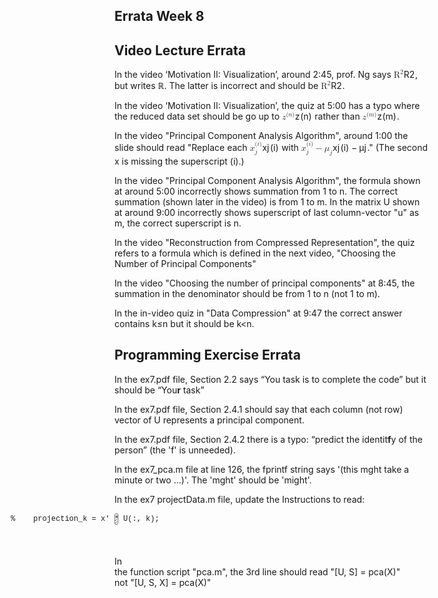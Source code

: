 <section class="rc-CourseReferencesPage"><h1 class="cds-137 css-1d8uksr cds-139" tabindex="-1">Errata Week 8 </h1><div class="rc-CDSToCMLStylesheet css-wmsacs"><div id="" class="rc-RenderableHtml rc-CML show-soft-breaks css-z95mbv" dir="auto"><div><div class="cmlToHtml-content-container hasCodeBlock" style="white-space: pre-wrap"><h1>Video Lecture Errata</h1><p data-has-math="true">In the video ‘Motivation II: Visualization’, around 2:45, prof. Ng says <span aria-label="ℝ, squared"><span class="katex"><span class="katex-mathml"><math xmlns="http://www.w3.org/1998/Math/MathML"><semantics><mrow><msup><mi mathvariant="normal">R</mi><mn>2</mn></msup></mrow><annotation encoding="application/x-tex">ℝ^2</annotation></semantics></math></span><span class="katex-html" aria-hidden="true"><span class="base"><span class="strut" style="height:0.8141079999999999em;vertical-align:0em;"></span><span class="mord"><span class="mord amsrm">R</span><span class="msupsub"><span class="vlist-t"><span class="vlist-r"><span class="vlist" style="height:0.8141079999999999em;"><span style="top:-3.063em;margin-right:0.05em;"><span class="pstrut" style="height:2.7em;"></span><span class="sizing reset-size6 size3 mtight"><span class="mord mtight">2</span></span></span></span></span></span></span></span></span></span></span></span>, but writes ℝ. The latter is incorrect and should be <span aria-label="ℝ, squared"><span class="katex"><span class="katex-mathml"><math xmlns="http://www.w3.org/1998/Math/MathML"><semantics><mrow><msup><mi mathvariant="normal">R</mi><mn>2</mn></msup></mrow><annotation encoding="application/x-tex">ℝ^2</annotation></semantics></math></span><span class="katex-html" aria-hidden="true"><span class="base"><span class="strut" style="height:0.8141079999999999em;vertical-align:0em;"></span><span class="mord"><span class="mord amsrm">R</span><span class="msupsub"><span class="vlist-t"><span class="vlist-r"><span class="vlist" style="height:0.8141079999999999em;"><span style="top:-3.063em;margin-right:0.05em;"><span class="pstrut" style="height:2.7em;"></span><span class="sizing reset-size6 size3 mtight"><span class="mord mtight">2</span></span></span></span></span></span></span></span></span></span></span></span>.</p><p data-has-math="true">In the video ‘Motivation II: Visualization’, the quiz at 5:00 has a typo where the reduced data set should be go up to <span aria-label="z, start superscript, left parenthesis, n, right parenthesis, end superscript"><span class="katex"><span class="katex-mathml"><math xmlns="http://www.w3.org/1998/Math/MathML"><semantics><mrow><msup><mi>z</mi><mrow><mo stretchy="false">(</mo><mi>n</mi><mo stretchy="false">)</mo></mrow></msup></mrow><annotation encoding="application/x-tex">z^{(n)}</annotation></semantics></math></span><span class="katex-html" aria-hidden="true"><span class="base"><span class="strut" style="height:0.8879999999999999em;vertical-align:0em;"></span><span class="mord"><span class="mord mathdefault" style="margin-right:0.04398em;">z</span><span class="msupsub"><span class="vlist-t"><span class="vlist-r"><span class="vlist" style="height:0.8879999999999999em;"><span style="top:-3.063em;margin-right:0.05em;"><span class="pstrut" style="height:2.7em;"></span><span class="sizing reset-size6 size3 mtight"><span class="mord mtight"><span class="mopen mtight">(</span><span class="mord mathdefault mtight">n</span><span class="mclose mtight">)</span></span></span></span></span></span></span></span></span></span></span></span></span> rather than <span aria-label="z, start superscript, left parenthesis, m, right parenthesis, end superscript"><span class="katex"><span class="katex-mathml"><math xmlns="http://www.w3.org/1998/Math/MathML"><semantics><mrow><msup><mi>z</mi><mrow><mo stretchy="false">(</mo><mi>m</mi><mo stretchy="false">)</mo></mrow></msup></mrow><annotation encoding="application/x-tex">z^{(m)}</annotation></semantics></math></span><span class="katex-html" aria-hidden="true"><span class="base"><span class="strut" style="height:0.8879999999999999em;vertical-align:0em;"></span><span class="mord"><span class="mord mathdefault" style="margin-right:0.04398em;">z</span><span class="msupsub"><span class="vlist-t"><span class="vlist-r"><span class="vlist" style="height:0.8879999999999999em;"><span style="top:-3.063em;margin-right:0.05em;"><span class="pstrut" style="height:2.7em;"></span><span class="sizing reset-size6 size3 mtight"><span class="mord mtight"><span class="mopen mtight">(</span><span class="mord mathdefault mtight">m</span><span class="mclose mtight">)</span></span></span></span></span></span></span></span></span></span></span></span></span>.</p><p data-has-math="true">In the video "Principal Component Analysis Algorithm", around 1:00 the slide should read "Replace each <span aria-label="x, start subscript, j, end subscript, start superscript, left parenthesis, i, right parenthesis, end superscript"><span class="katex"><span class="katex-mathml"><math xmlns="http://www.w3.org/1998/Math/MathML"><semantics><mrow><msubsup><mi>x</mi><mi>j</mi><mrow><mo stretchy="false">(</mo><mi>i</mi><mo stretchy="false">)</mo></mrow></msubsup></mrow><annotation encoding="application/x-tex">x_j^{(i)}</annotation></semantics></math></span><span class="katex-html" aria-hidden="true"><span class="base"><span class="strut" style="height:1.4577719999999998em;vertical-align:-0.4129719999999999em;"></span><span class="mord"><span class="mord mathdefault">x</span><span class="msupsub"><span class="vlist-t vlist-t2"><span class="vlist-r"><span class="vlist" style="height:1.0448em;"><span style="top:-2.4231360000000004em;margin-left:0em;margin-right:0.05em;"><span class="pstrut" style="height:2.7em;"></span><span class="sizing reset-size6 size3 mtight"><span class="mord mathdefault mtight" style="margin-right:0.05724em;">j</span></span></span><span style="top:-3.2198em;margin-right:0.05em;"><span class="pstrut" style="height:2.7em;"></span><span class="sizing reset-size6 size3 mtight"><span class="mord mtight"><span class="mopen mtight">(</span><span class="mord mathdefault mtight">i</span><span class="mclose mtight">)</span></span></span></span></span><span class="vlist-s">​</span></span><span class="vlist-r"><span class="vlist" style="height:0.4129719999999999em;"><span></span></span></span></span></span></span></span></span></span></span> with <span aria-label="x, start subscript, j, end subscript, start superscript, left parenthesis, i, right parenthesis, end superscript, minus, mu, start subscript, j, end subscript"><span class="katex"><span class="katex-mathml"><math xmlns="http://www.w3.org/1998/Math/MathML"><semantics><mrow><msubsup><mi>x</mi><mi>j</mi><mrow><mo stretchy="false">(</mo><mi>i</mi><mo stretchy="false">)</mo></mrow></msubsup><mo>−</mo><msub><mi>μ</mi><mi>j</mi></msub></mrow><annotation encoding="application/x-tex">x_j^{(i)}-\mu_j</annotation></semantics></math></span><span class="katex-html" aria-hidden="true"><span class="base"><span class="strut" style="height:1.4577719999999998em;vertical-align:-0.4129719999999999em;"></span><span class="mord"><span class="mord mathdefault">x</span><span class="msupsub"><span class="vlist-t vlist-t2"><span class="vlist-r"><span class="vlist" style="height:1.0448em;"><span style="top:-2.4231360000000004em;margin-left:0em;margin-right:0.05em;"><span class="pstrut" style="height:2.7em;"></span><span class="sizing reset-size6 size3 mtight"><span class="mord mathdefault mtight" style="margin-right:0.05724em;">j</span></span></span><span style="top:-3.2198em;margin-right:0.05em;"><span class="pstrut" style="height:2.7em;"></span><span class="sizing reset-size6 size3 mtight"><span class="mord mtight"><span class="mopen mtight">(</span><span class="mord mathdefault mtight">i</span><span class="mclose mtight">)</span></span></span></span></span><span class="vlist-s">​</span></span><span class="vlist-r"><span class="vlist" style="height:0.4129719999999999em;"><span></span></span></span></span></span></span><span class="mspace" style="margin-right:0.2222222222222222em;"></span><span class="mbin">−</span><span class="mspace" style="margin-right:0.2222222222222222em;"></span></span><span class="base"><span class="strut" style="height:0.716668em;vertical-align:-0.286108em;"></span><span class="mord"><span class="mord mathdefault">μ</span><span class="msupsub"><span class="vlist-t vlist-t2"><span class="vlist-r"><span class="vlist" style="height:0.311664em;"><span style="top:-2.5500000000000003em;margin-left:0em;margin-right:0.05em;"><span class="pstrut" style="height:2.7em;"></span><span class="sizing reset-size6 size3 mtight"><span class="mord mathdefault mtight" style="margin-right:0.05724em;">j</span></span></span></span><span class="vlist-s">​</span></span><span class="vlist-r"><span class="vlist" style="height:0.286108em;"><span></span></span></span></span></span></span></span></span></span></span>." (The second x is missing the superscript (i).)</p><p>In the video "Principal Component Analysis Algorithm", the formula shown at around 5:00 incorrectly shows summation from 1 to n. The correct summation (shown later in the video) is from 1 to m. In the matrix U shown at around 9:00 incorrectly shows superscript of last column-vector "u" as m, the correct superscript is n.</p><p>In the video "Reconstruction from Compressed Representation", the quiz refers to a formula which is defined in the next video, "Choosing the Number of Principal Components"</p><p>In the video "Choosing the number of principal components" at 8:45, the summation in the denominator should be from 1 to n (not 1 to m).</p><p>In the in-video quiz in "Data Compression" at 9:47 the correct answer contains k≤n but it should be k&lt;n.</p><h1>Programming Exercise Errata</h1><p>In the ex7.pdf file, Section 2.2 says “You task is to complete the code” but it should be “You<strong>r</strong> task”</p><p>In the ex7.pdf file, Section 2.4.1 should say that each column (not row) vector of U represents a principal component.</p><p>In the ex7.pdf file, Section 2.4.2 there is a typo: “predict the identit<strong>f</strong>y of the person” (the 'f' is unneeded).</p><p>In the ex7_pca.m file at line 126, the fprintf string says '(this mght take a minute or two ...)'. The 'mght' should be 'might'.</p><p>In the ex7 projectData.m file, update the Instructions to read:</p><code dir="ltr" style="opacity: 1;"><div class="rc-CodeBlock rc-CodeBlockV2" role="presentation" aria-label="Code block" tabindex="-1" data-keybinding-context="1" data-mode-id="plaintext"><div class="monaco-editor no-user-select mac  showUnused vs" data-uri="inmemory://model/63" style="width: 878px; height: 54px;"><div data-mprt="3" class="overflow-guard" style="width: 878px; height: 54px;"><div class="margin" role="presentation" aria-hidden="true" style="position: absolute; transform: translate3d(0px, 0px, 0px); contain: strict; top: 0px; height: 72px; width: 62px;"><div class="glyph-margin" style="left: 0px; width: 0px; height: 72px;"></div><div class="margin-view-zones" role="presentation" aria-hidden="true" style="position: absolute;"></div><div class="margin-view-overlays" role="presentation" aria-hidden="true" style="position: absolute; width: 62px; font-family: Menlo, Monaco, &quot;Courier New&quot;, monospace; font-weight: normal; font-size: 12px; font-feature-settings: &quot;liga&quot; 0, &quot;calt&quot; 0; line-height: 18px; letter-spacing: 0px; height: 72px;"><div style="position:absolute;top:0px;width:100%;height:18px;"><div class="line-numbers" style="left:0px;width:36px;">1</div></div><div style="position:absolute;top:18px;width:100%;height:18px;"><div class="line-numbers" style="left:0px;width:36px;">2</div></div></div></div><div class="monaco-scrollable-element editor-scrollable vs mac" role="presentation" data-mprt="5" style="position: absolute; overflow: hidden; left: 62px; width: 816px; height: 54px;"><div class="lines-content monaco-editor-background" style="position: absolute; overflow: hidden; width: 1e+06px; height: 1e+06px; transform: translate3d(0px, 0px, 0px); contain: strict; top: 0px; left: 0px;"><div class="view-overlays" role="presentation" aria-hidden="true" style="position: absolute; height: 0px; width: 816px;"><div style="position:absolute;top:0px;width:100%;height:18px;"></div><div style="position:absolute;top:18px;width:100%;height:18px;"></div></div><div role="presentation" aria-hidden="true" class="view-rulers"></div><div class="view-zones" role="presentation" aria-hidden="true" style="position: absolute;"></div><div class="view-lines" role="presentation" aria-hidden="true" data-mprt="7" style="position: absolute; font-family: Menlo, Monaco, &quot;Courier New&quot;, monospace; font-weight: normal; font-size: 12px; font-feature-settings: &quot;liga&quot; 0, &quot;calt&quot; 0; line-height: 18px; letter-spacing: 0px; width: 816px; height: 72px;"><div style="top:0px;height:18px;" class="view-line"><span><span class="mtk1">%&nbsp;&nbsp;&nbsp;&nbsp;projection_k&nbsp;=&nbsp;x'&nbsp;*&nbsp;U(:,&nbsp;k);</span></span></div><div style="top:18px;height:18px;" class="view-line"><span><span>&nbsp;</span></span></div></div><div data-mprt="1" class="contentWidgets" style="position: absolute; top: 0px;"></div><div role="presentation" aria-hidden="true" class="cursors-layer cursor-line-style cursor-solid"><div class="cursor " style="height: 18px; top: 0px; left: 0px; font-family: Menlo, Monaco, &quot;Courier New&quot;, monospace; font-weight: normal; font-size: 12px; font-feature-settings: &quot;liga&quot; 0, &quot;calt&quot; 0; line-height: 18px; letter-spacing: 0px; display: block; visibility: hidden; width: 2px;"></div></div></div><div role="presentation" aria-hidden="true" class="invisible scrollbar horizontal" style="position: absolute; width: 802px; height: 10px; left: 0px; bottom: 0px;"><div class="slider" style="position: absolute; top: 0px; left: 0px; height: 10px; transform: translate3d(0px, 0px, 0px); contain: strict; width: 802px;"></div></div><canvas class="decorationsOverviewRuler" aria-hidden="true" width="14" height="54" style="position: absolute; transform: translate3d(0px, 0px, 0px); contain: strict; top: 0px; right: 0px; width: 14px; height: 54px;"></canvas><div role="presentation" aria-hidden="true" class="invisible scrollbar vertical fade" style="position: absolute; width: 14px; height: 54px; right: 0px; top: 0px;"><div class="slider" style="position: absolute; top: 0px; left: 0px; width: 14px; transform: translate3d(0px, 0px, 0px); contain: strict; height: 40px;"></div></div></div><div role="presentation" aria-hidden="true" style="width: 878px;"></div><textarea data-mprt="6" class="inputarea" wrap="off" autocorrect="off" autocapitalize="off" autocomplete="off" spellcheck="false" aria-label="Editor content;Press Alt+F1 for Accessibility Options." role="textbox" aria-multiline="true" aria-haspopup="false" aria-autocomplete="both" readonly="true" style="font-family: Menlo, Monaco, &quot;Courier New&quot;, monospace; font-weight: normal; font-size: 12px; font-feature-settings: &quot;liga&quot; 0, &quot;calt&quot; 0; line-height: 18px; letter-spacing: 0px; top: 0px; left: 62px; width: 1px; height: 18px;"></textarea><div style="position: absolute; top: 0px; left: 0px; width: 0px; height: 0px;"></div><div data-mprt="4" class="overlayWidgets" style="width: 878px;"><div class="accessibilityHelpWidget" role="dialog" aria-hidden="true" widgetid="editor.contrib.accessibilityHelpWidget" style="display: none; position: absolute;"><div role="document"></div></div></div><div data-mprt="8" class="minimap slider-mouseover" role="presentation" aria-hidden="true" style="position: absolute; left: 0px; width: 0px; height: 54px;"><div class="minimap-shadow-hidden" style="height: 54px;"></div><canvas width="0" height="54" style="position: absolute; left: 0px; width: 0px; height: 54px;"></canvas><canvas class="minimap-decorations-layer" width="0" height="54" style="position: absolute; left: 0px; width: 0px; height: 54px;"></canvas><div class="minimap-slider" style="position: absolute; transform: translate3d(0px, 0px, 0px); contain: strict; width: 0px;"><div class="minimap-slider-horizontal" style="position: absolute; width: 0px; height: 0px;"></div></div></div></div><div data-mprt="2" class="overflowingContentWidgets"><div class="monaco-editor rename-box" widgetid="__renameInputWidget" style="background-color: rgb(243, 243, 243); box-shadow: rgb(168, 168, 168) 0px 2px 8px; color: rgb(97, 97, 97); position: absolute; visibility: hidden; max-width: 1474px;"><input class="rename-input" type="text" aria-label="Rename input. Type new name and press Enter to commit." style="font-family: Menlo, Monaco, &quot;Courier New&quot;, monospace; font-weight: normal; font-size: 12px; background-color: rgb(255, 255, 255); border-width: 0px; border-style: none;"><div class="rename-label" style="font-size: 9.6px;">Enter to Rename, ⇧Enter to Preview</div></div><div class="editor-widget suggest-widget" widgetid="editor.widget.suggestWidget" style="position: absolute; visibility: inherit; max-width: 1474px; top: 18px; left: 62px;" monaco-visible-content-widget="true"><div class="message" aria-hidden="true" style="display: none; background-color: rgb(243, 243, 243); border-color: rgb(200, 200, 200);"></div><div class="tree" aria-hidden="true" style="display: none; background-color: rgb(243, 243, 243); border-color: rgb(200, 200, 200);"><div class="monaco-list list_id_63" tabindex="0" role="tree"><div class="monaco-scrollable-element  mac" role="presentation" style="position: relative; overflow: hidden;"><div class="monaco-list-rows" style="transform: translate3d(0px, 0px, 0px); overflow: hidden;"></div><div role="presentation" aria-hidden="true" class="invisible scrollbar horizontal" style="position: absolute;"><div class="slider" style="position: absolute; top: 0px; left: 0px; height: 10px; transform: translate3d(0px, 0px, 0px); contain: strict;"></div></div><div role="presentation" aria-hidden="true" class="invisible scrollbar vertical" style="position: absolute;"><div class="slider" style="position: absolute; top: 0px; left: 0px; width: 10px; transform: translate3d(0px, 0px, 0px); contain: strict;"></div></div></div><style type="text/css" media="screen">.monaco-list.list_id_63:focus .monaco-list-row.focused { background-color: #d6ebff; }
.monaco-list.list_id_63:focus .monaco-list-row.focused:hover { background-color: #d6ebff; }
.monaco-list.list_id_63:focus .monaco-list-row.selected { background-color: #0069d1; }
.monaco-list.list_id_63:focus .monaco-list-row.selected:hover { background-color: #0069d1; }
.monaco-list.list_id_63:focus .monaco-list-row.selected { color: #ffffff; }

				.monaco-drag-image,
				.monaco-list.list_id_63:focus .monaco-list-row.selected.focused { background-color: #0074e8; }
			

				.monaco-drag-image,
				.monaco-list.list_id_63:focus .monaco-list-row.selected.focused { color: #ffffff; }
			
.monaco-list.list_id_63 .monaco-list-row.focused { background-color:  #d6ebff; }
.monaco-list.list_id_63 .monaco-list-row.focused:hover { background-color:  #d6ebff; }
.monaco-list.list_id_63 .monaco-list-row.selected { background-color:  #e4e6f1; }
.monaco-list.list_id_63 .monaco-list-row.selected:hover { background-color:  #e4e6f1; }
.monaco-list.list_id_63:not(.drop-target) .monaco-list-row:hover:not(.selected):not(.focused) { background-color:  #f0f0f0; }

				.monaco-list.list_id_63.drop-target,
				.monaco-list.list_id_63 .monaco-list-rows.drop-target,
				.monaco-list.list_id_63 .monaco-list-row.drop-target { background-color: #d6ebff !important; color: inherit !important; }
			
.monaco-list-type-filter { background-color: #efc1ad }
.monaco-list-type-filter { border: 1px solid rgba(0, 0, 0, 0); }
.monaco-list-type-filter.no-matches { border: 1px solid #be1100; }
.monaco-list-type-filter { box-shadow: 1px 1px 1px #a8a8a8; }</style></div></div><div class="suggest-status-bar" aria-hidden="true" style="display: none; background-color: rgb(243, 243, 243); border-color: rgb(200, 200, 200);"><span></span><span></span></div><div class="details" aria-hidden="true" style="font-size: 12px; font-weight: normal; font-feature-settings: &quot;liga&quot; 0, &quot;calt&quot; 0; display: none; background-color: rgb(243, 243, 243); border-color: rgb(200, 200, 200);"><div class="monaco-scrollable-element  mac" role="presentation" style="position: relative; overflow: hidden;"><div class="body" style="overflow: hidden;"><div class="header"><span class="codicon codicon-close" title="Read less...⌃Space" style="height: 18px; width: 18px;"></span><p class="type" style="font-family: Menlo, Monaco, &quot;Courier New&quot;, monospace;"></p></div><p class="docs"></p></div><div role="presentation" aria-hidden="true" class="invisible scrollbar horizontal" style="position: absolute;"><div class="slider" style="position: absolute; top: 0px; left: 0px; height: 10px; transform: translate3d(0px, 0px, 0px); contain: strict;"></div></div><div role="presentation" aria-hidden="true" class="invisible scrollbar vertical" style="position: absolute;"><div class="slider" style="position: absolute; top: 0px; left: 0px; width: 10px; transform: translate3d(0px, 0px, 0px); contain: strict;"></div></div><div class="shadow"></div><div class="shadow"></div><div class="shadow top-left-corner"></div></div></div></div></div><div class="context-view" aria-hidden="true" style="display: none;"></div></div></div></code><p>In the function script "pca.m", the 3rd line should read "[U, S] = pca(X)" not "[U, S, X] = pca(X)"</p></div></div></div></div></section>